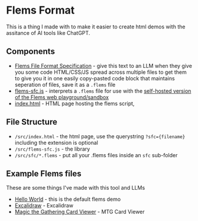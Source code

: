 # Flems Format
This is a thing I made with to make it easier to create html demos with the assitance of AI tools like ChatGPT. 

## Components
* [Flems File Format Specification](</flems/convert to flems format.md>) - give this text to an LLM when they give you some code HTML/CSS/JS spread across multiple files to get them to give you it in one easily copy-pasted code block that maintains seperation of files, save it as a `.flems` file
* [flems-sfc.js](/flems/flems-sfc.js) - interprets a `.flems` file for use with the [self-hosted version of the Flems web playground/sandbox](https://github.com/porsager/flems)
* [index.html](/flems/index.html) - HTML page hosting the flems script, 

## File Structure
* `/src/index.html` - the html page, use the querystring `?sfc={filename}` including the extension is optional
* `/src/flems-sfc.js` - the library
* `/src/sfc/*.flems` - put all your .flems files inside an `sfc` sub-folder  

## Example Flems files
These are some things I've made with this tool and LLMs
* [Hello World](/flems/src/sfc/hello-world.flems) - this is the default flems demo
* [Excalidraw](/flems/src/sfc/excalidraw.flems) - Excalidraw 
* [Magic the Gathering Card Viewer](/flems/src/sfc/mtg-card-viewer.flems) - MTG Card Viewer
